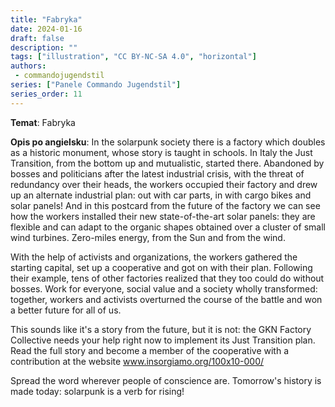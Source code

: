 ```yaml
---
title: "Fabryka"
date: 2024-01-16
draft: false
description: ""
tags: ["illustration", "CC BY-NC-SA 4.0", "horizontal"]
authors:
 - commandojugendstil
series: ["Panele Commando Jugendstil"]
series_order: 11
---
```


**Temat**: 
Fabryka

**Opis po angielsku**:
In the solarpunk society there is a factory which doubles as a historic monument, whose story is taught in schools. In Italy the Just Transition, from the bottom up and mutualistic, started there. Abandoned by bosses and politicians after the latest industrial crisis, with the threat of redundancy over their heads, the workers occupied their factory and drew up an alternate industrial plan: out with car parts, in with cargo bikes and solar panels!
And in this postcard from the future of the factory we can see how the workers installed their new state-of-the-art solar panels: they are flexible and can adapt to the organic shapes obtained over a cluster of small wind turbines.
Zero-miles energy, from the Sun and from the wind.

With the help of activists and organizations, the workers gathered the starting capital, set up a cooperative and got on with their plan. Following their example, tens of other factories realized that they too could do without bosses. Work for everyone, social value and a society wholly transformed: together, workers and activists overturned the course of the battle and won a better future for all of us.

This sounds like it's a story from the future, but it is not: the GKN Factory Collective needs your help right now to implement its Just Transition plan. Read the full story and become a member of the cooperative with a contribution at the website www.insorgiamo.org/100x10-000/

Spread the word wherever people of conscience are.
Tomorrow's history is made today: solarpunk is a verb for rising!
